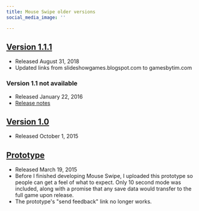 ```yaml
---
title: Mouse Swipe older versions
social_media_image: ''

---
```

## [Version 1.1.1](https://timtree.github.io/mouse-swipe/archive/1.1.1)

* Released August 31, 2018
* Updated links from slideshowgames.blogspot.com to gamesbytim.com

### Version 1.1 not available

* Released January 22, 2016
* [Release notes](/blog/updates-for-the-masher-series/)

## [Version 1.0](https://timtree.github.io/mouse-swipe/archive/1.0)

* Released October 1, 2015

## [Prototype](https://timtree.github.io/mouse-swipe/archive/prototype)

* Released March 19, 2015
* Before I finished developing Mouse Swipe, I uploaded this prototype so people can get a feel of what to expect. Only 10 second mode was included, along with a promise that any save data would transfer to the full game upon release.
* The prototype's "send feedback" link no longer works.